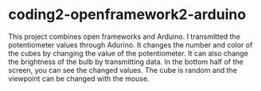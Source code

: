 # coding2-openframework2-arduino

This project combines open frameworks and Arduino. I transmitted the potentiometer values through Adurino. It changes the number and color of the cubes by changing the value of the potentiometer. It can also change the brightness of the bulb by transmitting data. In the bottom half of the screen, you can see the changed values. The cube is random and the viewpoint can be changed with the mouse.
